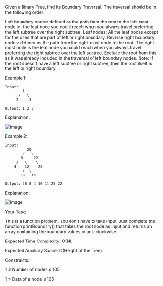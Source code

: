 Given a Binary Tree, find its Boundary Traversal. The traversal should be in the following order: 

Left boundary nodes: defined as the path from the root to the left-most node ie- the leaf node you could reach when you always travel preferring the left subtree over the right subtree. 
Leaf nodes: All the leaf nodes except for the ones that are part of left or right boundary.
Reverse right boundary nodes: defined as the path from the right-most node to the root. The right-most node is the leaf node you could reach when you always travel preferring the right subtree over the left subtree. Exclude the root from this as it was already included in the traversal of left boundary nodes.
Note: If the root doesn't have a left subtree or right subtree, then the root itself is the left or right boundary. 

Example 1:
```
Input:
        1
      /   \
     2     3    
   
Output: 1 2 3
```
Explanation:

![image](https://user-images.githubusercontent.com/63565510/127784027-db80d8e6-5f68-42d2-92dd-ee08171b5963.png)

Example 2:
```
Input:
          20
        /   \
       8     22
     /   \    \
    4    12    25
        /  \ 
       10   14 

Output: 20 8 4 10 14 25 22
```
Explanation: 

 

 

 ![image](https://user-images.githubusercontent.com/63565510/127784030-98e11135-1379-4873-8590-120110b1c628.png)


 

 

 

 

 

Your Task:

This is a function problem. You don't have to take input. Just complete the function printBoundary() that takes the root node as input and returns an array containing the boundary values in anti-clockwise.

 

Expected Time Complexity: O(N). 


Expected Auxiliary Space: O(Height of the Tree).

 

Constraints:

1 ≤ Number of nodes ≤ 105

1 ≤ Data of a node ≤ 105
